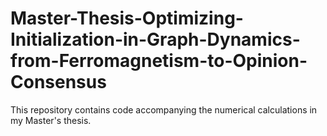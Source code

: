 # Master-Thesis-Optimizing-Initialization-in-Graph-Dynamics-from-Ferromagnetism-to-Opinion-Consensus
This repository contains code accompanying the numerical calculations in my Master's thesis.
